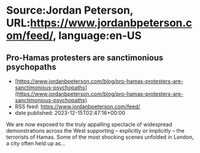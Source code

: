 # Source:Jordan Peterson, URL:https://www.jordanbpeterson.com/feed/, language:en-US

## Pro-Hamas protesters are sanctimonious psychopaths
 - [https://www.jordanbpeterson.com/blog/pro-hamas-protesters-are-sanctimonious-psychopaths](https://www.jordanbpeterson.com/blog/pro-hamas-protesters-are-sanctimonious-psychopaths)
 - RSS feed: https://www.jordanbpeterson.com/feed/
 - date published: 2023-12-15T02:47:16+00:00

We are now exposed to the truly appalling spectacle of widespread demonstrations across the West supporting – explicitly or implicitly – the terrorists of Hamas. Some of the most shocking scenes unfolded in London, a city often held up as...

